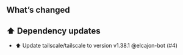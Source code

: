 ## What’s changed
## ⬆️ Dependency updates

- ⬆️ Update tailscale/tailscale to version v1.38.1 @elcajon-bot (#4)
